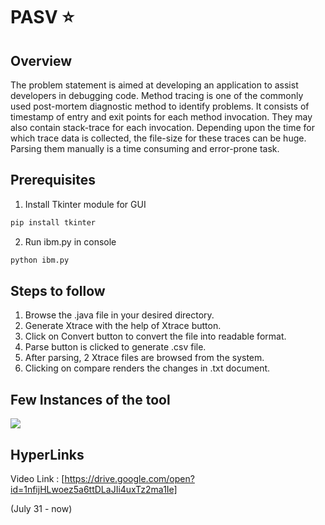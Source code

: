 # PASV  :star:

## Overview

The problem statement is aimed at developing an application to assist developers in debugging code. Method tracing is one of the commonly used post-mortem diagnostic method to identify problems. It consists of timestamp of entry and exit points for each method invocation. They may also contain stack-trace for each invocation. Depending upon the time for which trace data is collected, the file-size for these traces can be huge. Parsing them manually is a time consuming and error-prone task.

## Prerequisites

1. Install Tkinter module for GUI
```python
pip install tkinter
```
2. Run ibm.py in console
```python
python ibm.py
```
## Steps to follow

1. Browse the .java file in your desired directory.
2. Generate Xtrace with the help of Xtrace button.
3. Click on Convert button to convert the file into readable format.
4. Parse button is clicked to generate .csv file.
5. After parsing, 2 Xtrace files are browsed from the system.
6. Clicking on compare renders the changes in .txt document.

## Few Instances of the tool
<img align="center" src="https://github.com/sathiyajith/PASV/blob/main/res/Architecture%20Diagram.png">

##  HyperLinks
Video Link : [https://drive.google.com/open?id=1nfijHLwoez5a6ttDLaJIi4uxTz2ma1Ie]

(July 31 - now)
